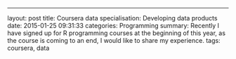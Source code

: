 ---
layout: post
title: Coursera data specialisation: Developing data products
date: 2015-01-25 09:31:33
categories: Programming
summary: Recently I have signed up for R programming courses at the beginning of this year, as the course is coming to an end, I would like to share my experience.
tags: coursera, data
